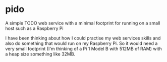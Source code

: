 # pido
A simple TODO web service with a minimal footprint for running on a small host such as a Raspberry Pi

I have been thinking about how I could practise my web services skills and also do something that would run on my Raspberry Pi.
So it would need a very small footprint (I'm thinking of a Pi 1 Model B with 512MB of RAM) with a heap size something like 32MB.

